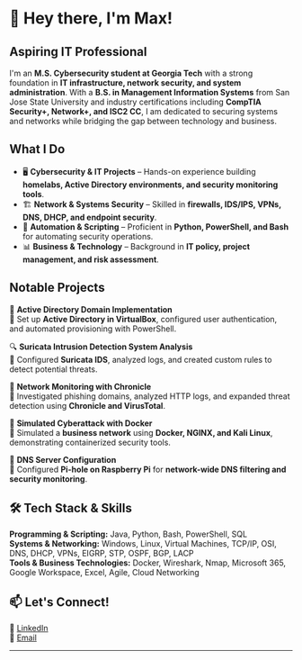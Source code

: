 # 👋 Hey there, I'm Max!

## Aspiring IT Professional

I'm an **M.S. Cybersecurity student at Georgia Tech** with a strong foundation in **IT infrastructure, network security, and system administration**. With a **B.S. in Management Information Systems** from San Jose State University and industry certifications including **CompTIA Security+, Network+, and ISC2 CC**, I am dedicated to securing systems and networks while bridging the gap between technology and business.

## What I Do
- 🖥️ **Cybersecurity & IT Projects** – Hands-on experience building **homelabs, Active Directory environments, and security monitoring tools**.
- 🏗 **Network & Systems Security** – Skilled in **firewalls, IDS/IPS, VPNs, DNS, DHCP, and endpoint security**.
- 🔄 **Automation & Scripting** – Proficient in **Python, PowerShell, and Bash** for automating security operations.
- 📊 **Business & Technology** – Background in **IT policy, project management, and risk assessment**.

## Notable Projects
🚀 **Active Directory Domain Implementation**  
📌 Set up **Active Directory in VirtualBox**, configured user authentication, and automated provisioning with PowerShell.  

🔍 **Suricata Intrusion Detection System Analysis**  
📌 Configured **Suricata IDS**, analyzed logs, and created custom rules to detect potential threats.  

📡 **Network Monitoring with Chronicle**  
📌 Investigated phishing domains, analyzed HTTP logs, and expanded threat detection using **Chronicle and VirusTotal**.  

📡 **Simulated Cyberattack with Docker**  
📌 Simulated a **business network** using **Docker, NGINX, and Kali Linux**, demonstrating containerized security tools.  

🎯 **DNS Server Configuration**  
📌 Configured **Pi-hole on Raspberry Pi** for **network-wide DNS filtering and security monitoring**.  

## 🛠 Tech Stack & Skills
**Programming & Scripting:** Java, Python, Bash, PowerShell, SQL  
**Systems & Networking:** Windows, Linux, Virtual Machines, TCP/IP, OSI,  DNS, DHCP, VPNs, EIGRP, STP, OSPF, BGP, LACP  
**Tools & Business Technologies:** Docker, Wireshark, Nmap, Microsoft 365, Google Workspace, Excel, Agile, Cloud Networking  

## 📫 Let's Connect!
💼 [LinkedIn](https://www.linkedin.com/in/maxfieldwilkinson/)  
📧 [Email](mailto:maxfieldwilkinson@gmail.com)  

---
